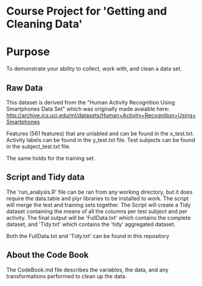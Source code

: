   

Course Project for 'Getting and Cleaning Data'
=========================================

Purpose
=========================================
To demonstrate your ability to collect, work with, and clean a data set.

Raw Data
------------------

This dataset is derived from the "Human Activity Recognition Using Smartphones Data Set" which was originally made avaiable here: http://archive.ics.uci.edu/ml/datasets/Human+Activity+Recognition+Using+Smartphones

Features (561 features) that are unlabled and can be found in the x_test.txt. 
Activity labels can be found in the y_test.txt file.
Test subjects can be found in the subject_test.txt file.

The same holds for the training set.

Script and Tidy data
-------------------------------------
The 'run_analysis.R' file can be ran from any working directory, but it does require the data.table and plyr libraries to be installed to work. The script will merge the test and training sets together. The Script will create a Tidy dataset containing the means of all the columns per test subject and per activity. The final output will be 'FullData.txt' which contains the complete dataset, and 'Tidy.txt' which contains the 'tidy' aggregated dataset.

Both the FullData.txt and 'Tidy.txt' can be found in this repository

About the Code Book
-------------------
The CodeBook.md file describes the variables, the data, and any transformations performed to clean up the data.

